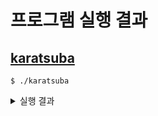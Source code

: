 # 프로그램 실행 결과


## [karatsuba](./karatsuba.cpp)
```shell
$ ./karatsuba
```
<details>
<summary>실행 결과</summary>
<pre>
408
408
</pre>
</details>
